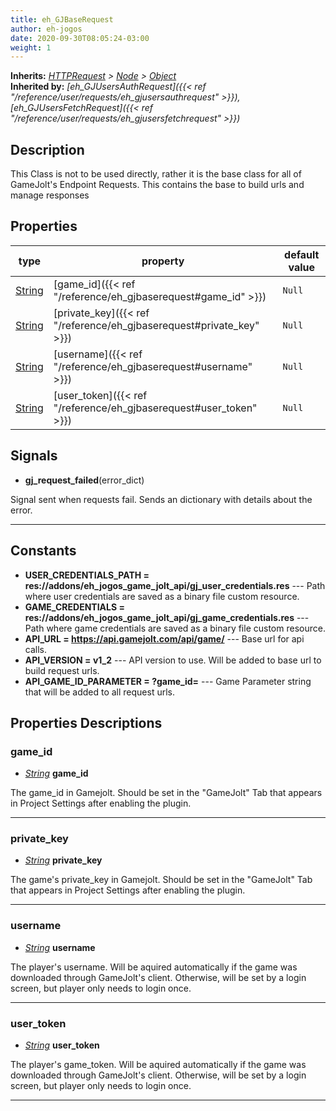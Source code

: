 ```yaml
---  
title: eh_GJBaseRequest  
author: eh-jogos  
date: 2020-09-30T08:05:24-03:00  
weight: 1  
---  
```

**Inherits:** _[HTTPRequest](https://docs.godotengine.org/en/stable/classes/class_httprequest.html) > [Node](https://docs.godotengine.org/en/stable/classes/class_node.html) > [Object](https://docs.godotengine.org/en/stable/classes/class_object.html)_  
**Inherited by:** _[eh_GJUsersAuthRequest]({{< ref "/reference/user/requests/eh_gjusersauthrequest" >}}), [eh_GJUsersFetchRequest]({{< ref "/reference/user/requests/eh_gjusersfetchrequest" >}})_  
  
## Description  
 This Class is not to be used directly, rather it is the base class for all of GameJolt's 
 Endpoint Requests. This contains the base to build urls and manage responses
  
## Properties 
  
| type | property | default value |  
| ---- | -------- | ------------- |  
| [String](https://docs.godotengine.org/en/stable/classes/class_string.html) | [game_id]({{< ref "/reference/eh_gjbaserequest#game_id" >}}) | `Null` |  
| [String](https://docs.godotengine.org/en/stable/classes/class_string.html) | [private_key]({{< ref "/reference/eh_gjbaserequest#private_key" >}}) | `Null` |  
| [String](https://docs.godotengine.org/en/stable/classes/class_string.html) | [username]({{< ref "/reference/eh_gjbaserequest#username" >}}) | `Null` |  
| [String](https://docs.godotengine.org/en/stable/classes/class_string.html) | [user_token]({{< ref "/reference/eh_gjbaserequest#user_token" >}}) | `Null` |  
  
## Signals  
  
- **gj_request_failed**(error_dict) 
  
 Signal sent when requests fail. Sends an dictionary with details about the error.
  
---------
  
## Constants  
  
- **USER_CREDENTIALS_PATH = res://addons/eh_jogos_game_jolt_api/gj_user_credentials.res** --- Path where user credentials are saved as a binary file custom resource. 
- **GAME_CREDENTIALS = res://addons/eh_jogos_game_jolt_api/gj_game_credentials.res** --- Path where game credentials are saved as a binary file custom resource. 
- **API_URL = https://api.gamejolt.com/api/game/** --- Base url for api calls. 
- **API_VERSION = v1_2** --- API version to use. Will be added to base url to build request urls. 
- **API_GAME_ID_PARAMETER = ?game_id=** --- Game Parameter string that will be added to all request urls. 
  
## Properties Descriptions  
  
### game_id 
- _[String](https://docs.godotengine.org/en/stable/classes/class_string.html)_ **game_id**  
  
 The game_id in Gamejolt. Should be set in the "GameJolt" Tab that appears in Project Settings
 after enabling the plugin.
  
---------
### private_key 
- _[String](https://docs.godotengine.org/en/stable/classes/class_string.html)_ **private_key**  
  
 The game's private_key in Gamejolt. Should be set in the "GameJolt" Tab that appears in Project 
 Settings after enabling the plugin.
  
---------
### username 
- _[String](https://docs.godotengine.org/en/stable/classes/class_string.html)_ **username**  
  
 The player's username. Will be aquired automatically if the game was downloaded through GameJolt's
 client. Otherwise, will be set by a login screen, but player only needs to login once.
  
---------
### user_token 
- _[String](https://docs.godotengine.org/en/stable/classes/class_string.html)_ **user_token**  
  
 The player's game_token. Will be aquired automatically if the game was downloaded through 
 GameJolt's client. Otherwise, will be set by a login screen, but player only needs to login once.
  
---------

